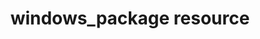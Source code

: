 ---
resource_reference: true
common_resource_functionality_multiple_packages: false
properties_shortcode: 
resources_common_guards: true
resources_common_notification: true
resources_common_properties: true
notes_resource_based_on_package: true
title: windows_package resource
resource: windows_package
aliases:
- "/resource_windows_package.html"
menu:
  infra:
    title: windows_package
    identifier: chef_infra/cookbook_reference/resources/windows_package windows_package
    parent: chef_infra/cookbook_reference/resources
resource_description_list:
- markdown: 'Use the **windows_package** resource to manage Microsoft Installer

    Package (MSI) packages for the Microsoft Windows platform.'
resource_new_in: null
handler_types: false
syntax_description: 'A **windows_package** resource block manages a package on a node,

  typically by installing it. The simplest use of the **windows_package**

  resource is:


  ``` ruby

  windows_package ''package_name''

  ```


  which will install the named package using all of the default options

  and the default action (`:install`).'
syntax_full_code_block: |-
  windows_package 'name' do
    checksum                    String
    installer_type              Symbol
    options                     String
    package_name                String
    remote_file_attributes      Hash
    returns                     String, Integer, Array # default value: "0 (success) and 3010 (success where a reboot is necessary)"
    source                      String # default value: "The resource block's name"
    timeout                     String, Integer # default value: "600 (seconds)"
    version                     String
    action                      Symbol # defaults to :install if not specified
  end
syntax_properties_list: 
syntax_full_properties_list:
- "`windows_package` is the resource."
- "`name` is the name given to the resource block."
- "`action` identifies which steps Chef Infra Client will take to bring the node into
  the desired state."
- "`checksum`, `installer_type`, `options`, `package_name`, `remote_file_attributes`,
  `returns`, `source`, `timeout`, and `version` are the properties available to this
  resource."
actions_list:
  :install:
    markdown: Default. Install a package. If a version is specified, install the specified
      version of the package.
  :nothing:
    shortcode: resources_common_actions_nothing.md
  :remove:
    markdown: Remove a package.
properties_list:
- property: checksum
  ruby_type: String
  required: false
  description_list:
  - markdown: The SHA-256 checksum of the file. Use to prevent a file from being re-downloaded.
      When the local file matches the checksum, Chef Infra Client does not download
      it. Use when a URL is specified by the `source` property.
- property: installer_type
  ruby_type: Symbol
  required: false
  allowed_values: ":custom, :inno, :installshield, :msi, :nsis, :wise"
  description_list:
  - markdown: 'A symbol that specifies the type of package. Possible values:

      `:custom` (such as installing a non-.msi file that embeds an

      .msi-based installer), `:inno` (Inno Setup), `:installshield`

      (InstallShield), `:msi` (Microsoft Installer Package (MSI)), `:nsis`

      (Nullsoft Scriptable Install System (NSIS)), `:wise` (Wise).'
- property: options
  ruby_type: String
  required: false
  description_list:
  - markdown: One (or more) additional options that are passed to the command.
- property: package_name
  ruby_type: String
  required: false
  description_list:
  - markdown: An optional property to set the package name if it differs from the
      resource block's name.
- property: remote_file_attributes
  ruby_type: Hash
  required: false
  description_list:
  - markdown: 'This property allows you to define a hash of properties and their

      value if the source package to be installed is at a remote location.

      This hash will be used by the underlying **remote_file** resource

      which will fetch the source package.'
- property: returns
  ruby_type: String, Integer, Array of integers
  required: false
  default_value: 0 (success) and 3010 (success where a reboot is necessary)
  description_list:
  - markdown: A comma-delimited list of return codes that indicate the success or
      failure of the package command that was run.
- property: source
  ruby_type: String
  required: false
  default_value: The resource block's name
  description_list:
  - markdown: 'The path to a package in the local file system. The location of the

      package may be at a URL.


      If the `source` property is not specified, the package name MUST be

      exactly the same as the display name found in **Add/Remove

      programs** or exactly the same as the `DisplayName` property in the

      appropriate registry key, which may be one of the following:


      ``` ruby

      HKEY_LOCAL_MACHINE\Software\Microsoft\Windows\CurrentVersion\Uninstall

      HKEY_CURRENT_USER\Software\Microsoft\Windows\CurrentVersion\Uninstall

      HKEY_LOCAL_MACHINE\Software\Wow6432Node\Microsoft\Windows\CurrentVersion\Uninstall

      ```'
  - note:
    - markdown: 'If there are multiple versions of a package installed with the same

        display name, all of those packages will be removed unless a version

        is provided in the `version` property or unless it can be discovered

        in the installer file specified by the `source` property.'
- property: timeout
  ruby_type: String, Integer
  required: false
  default_value: 600 (seconds)
  description_list:
  - markdown: The amount of time (in seconds) to wait before timing out.
- property: version
  ruby_type: String
  required: false
  description_list:
  - markdown: The version of a package to be installed or upgraded.
examples: |
  **Install a package**:

  ```ruby
  windows_package '7zip' do
    action :install
    source 'C:\7z920.msi'
  end
  ```

  **Specify a URL for the source attribute**:

  ```ruby
  windows_package '7zip' do
    source 'http://www.7-zip.org/a/7z938-x64.msi'
  end
  ```

  **Specify path and checksum**:

  ```ruby
  windows_package '7zip' do
    source 'http://www.7-zip.org/a/7z938-x64.msi'
    checksum '7c8e873991c82ad9cfc123415254ea6101e9a645e12977dcd518979e50fdedf3'
  end
  ```

  **Modify remote_file resource attributes**:

  The windows_package resource may specify a package at a remote location using the remote_file_attributes property. This uses the remote_file resource to download the contents at the specified URL and passes in a Hash that modifies the properties of the remote_file resource.

  ```ruby
  windows_package '7zip' do
    source 'http://www.7-zip.org/a/7z938-x64.msi'
    remote_file_attributes ({
      :path => 'C:\7zip.msi',
      :checksum => '7c8e873991c82ad9cfc123415254ea6101e9a645e12977dcd518979e50fdedf3'
    })
  end
  ```

  **Download a nsis (Nullsoft) package resource**:

  ```ruby
  windows_package 'Mercurial 3.6.1 (64-bit)' do
    source 'http://mercurial.selenic.com/release/windows/Mercurial-3.6.1-x64.exe'
    checksum 'febd29578cb6736163d232708b834a2ddd119aa40abc536b2c313fc5e1b5831d'
  end
  ```

  **Download a custom package**:

  ```ruby
  windows_package 'Microsoft Visual C++ 2005 Redistributable' do
    source 'https://download.microsoft.com/download/6/B/B/6BB661D6-A8AE-4819-B79F-236472F6070C/vcredist_x86.exe'
    installer_type :custom
    options '/Q'
  end
  ```
---